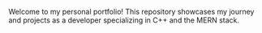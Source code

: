 Welcome to my personal portfolio! This repository showcases my journey and projects as a developer specializing in C++ and the MERN stack.
